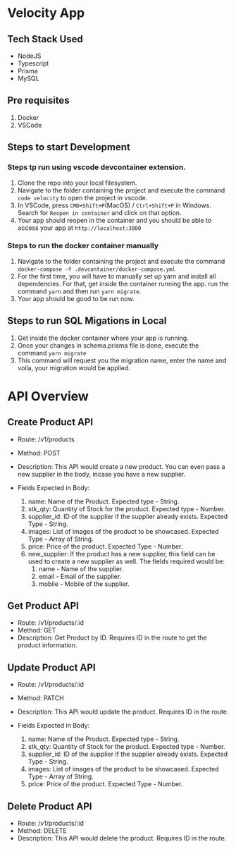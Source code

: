 # Velocity App

## Tech Stack Used

- NodeJS
- Typescript
- Prisma
- MySQL

## Pre requisites

1.  Docker
2.  VSCode

## Steps to start Development

### Steps tp run using vscode devcontainer extension.

1.  Clone the repo into your local filesystem.
2.  Navigate to the folder containing the project and execute the command `code velocity` to open the project in vscode.
3.  In VSCode, press `CMD+Shift+P`(MacOS) / `Ctrl+Shift+P` in Windows. Search for `Reopen in container` and click on that option.
4.  Your app should reopen in the container and you should be able to access your app at `http://localhost:3000`

### Steps to run the docker container manually

1.  Navigate to the folder containing the project and execute the command `docker-compose -f .devcontainer/docker-compose.yml`
2.  For the first time, you will have to manually set up yarn and install all dependencies. For that, get inside the container running the app. run the command `yarn` and then run `yarn migrate`.
3.  Your app should be good to be run now.

## Steps to run SQL Migations in Local

1. Get inside the docker container where your app is running.
2. Once your changes in schema.prisma file is done, execute the command `yarn migrate`
3. This command will request you the migration name, enter the name and voila, your migration would be applied.

# API Overview

## Create Product API

- Route: /v1/products
- Method: POST
- Description: This API would create a new product. You can even pass a new supplier in the body, incase you have a new supplier.
- Fields Expected in Body:

  1. name: Name of the Product. Expected type - String.
  2. stk_qty: Quantity of Stock for the product. Expected type - Number.
  3. supplier_id: ID of the supplier if the supplier already exists. Expected Type - String.
  4. images: List of images of the product to be showcased. Expected Type - Array of String.
  5. price: Price of the product. Expected Type - Number.
  6. new_supplier: If the product has a new supplier, this field can be used to create a new supplier as well. The fields required would be:
     1. name - Name of the supplier.
     2. email - Email of the supplier.
     3. mobile - Mobile of the supplier.

## Get Product API

- Route: /v1/products/:id
- Method: GET
- Description: Get Product by ID. Requires ID in the route to get the product information.

## Update Product API

- Route: /v1/products/:id
- Method: PATCH
- Description: This API would update the product. Requires ID in the route.
- Fields Expected in Body:

  1. name: Name of the Product. Expected type - String.
  2. stk_qty: Quantity of Stock for the product. Expected type - Number.
  3. supplier_id: ID of the supplier if the supplier already exists. Expected Type - String.
  4. images: List of images of the product to be showcased. Expected Type - Array of String.
  5. price: Price of the product. Expected Type - Number.

## Delete Product API

- Route: /v1/products/:id
- Method: DELETE
- Description: This API would delete the product. Requires ID in the route.
